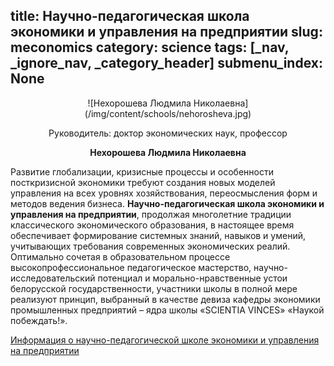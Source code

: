 title: Научно-педагогическая школа экономики и управления на предприятии
slug: meconomics
category: science
tags: [_nav, _ignore_nav, _category_header]
submenu_index: None
---

<center>
  ![Нехорошева Людмила Николаевна](/img/content/schools/nehorosheva.jpg)
  
  Руководитель: доктор экономических наук, профессор
  
  __Нехорошева Людмила Николаевна__
</center>

Развитие глобализации, кризисные процессы и особенности посткризисной экономики требуют создания новых моделей управления на всех уровнях хозяйствования, переосмысления форм и методов ведения бизнеса. __Научно-педагогическая школа экономики и управления на предприятии__, продолжая многолетние традиции классического экономического образования, в настоящее время обеспечивает формирование системных знаний, навыков и умений, учитывающих требования современных экономических реалий. Оптимально сочетая в образовательном процессе высокопрофессиональное педагогическое мастерство, научно-исследовательский потенциал и морально-нравственные устои белорусской государственности, участники школы в полной мере реализуют принцип, выбранный в качестве девиза кафедры экономики промышленных предприятий – ядра школы «SCIENTIA VINСES» «Наукой побеждать!».

[Информация о научно-педагогической школе экономики и управления на предприятии](/files/meconomics.pdf)
